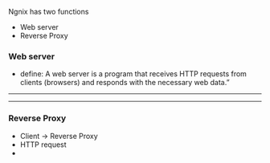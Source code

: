 Ngnix has two functions 

- Web server 
- Reverse Proxy 

### Web server 

- define: A web server is a program that receives HTTP requests from clients (browsers) and responds with the necessary web data.”

---




---

### Reverse Proxy 

- Client -> Reverse Proxy 
- HTTP request  
- 